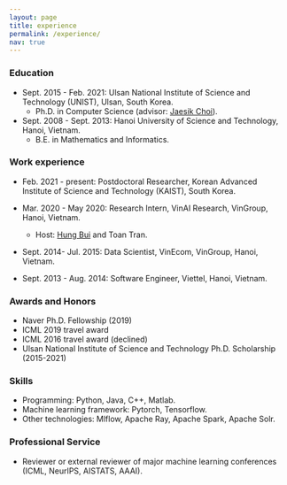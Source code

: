 ```yaml
---
layout: page
title: experience
permalink: /experience/
nav: true
---
```


<!-- ## Experience -->

### Education

+ Sept. 2015 - Feb. 2021: Ulsan National Institute of Science and Technology (UNIST), Ulsan, South Korea.
    + Ph.D. in Computer Science (advisor: <a href="http://sailab.kaist.ac.kr/members/jaesik/">Jaesik Choi</a>).
+ Sept. 2008 - Sept. 2013: Hanoi University of Science and Technology, Hanoi, Vietnam.
    + B.E. in Mathematics and Informatics.

### Work experience

+ Feb. 2021 - present: Postdoctoral Researcher, Korean Advanced Institute of Science and Technology (KAIST), South Korea.
    
+ Mar. 2020 - May 2020: Research Intern, VinAI Research, VinGroup, Hanoi, Vietnam. 

    + Host: <a href="https://sites.google.com/site/buihhung/">Hung Bui</a> and Toan Tran. 

+ Sept. 2014- Jul. 2015: Data Scientist, VinEcom, VinGroup, Hanoi, Vietnam.

+ Sept. 2013 - Aug. 2014: Software Engineer, Viettel, Hanoi, Vietnam.

### Awards and Honors

+ Naver Ph.D. Fellowship (2019)
+ ICML 2019 travel award 
+ ICML 2016 travel award (declined)
+ Ulsan National Institute of Science and Technology Ph.D. Scholarship (2015-2021)

### Skills
+ Programming: Python, Java, C++, Matlab.
+ Machine learning framework: Pytorch, Tensorflow.
+ Other technologies: Mlflow, Apache Ray, Apache Spark, Apache Solr. 

### Professional Service

+ Reviewer or external reviewer of major machine learning conferences (ICML, NeurIPS, AISTATS, AAAI).